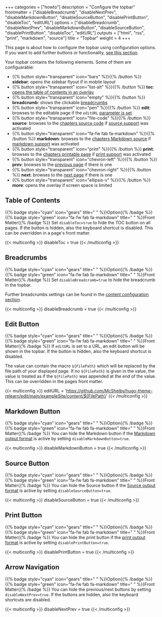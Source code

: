 +++
categories = ["howto"]
description = "Configure the topbar"
frontmatter = ["disableBreadcrumb", "disableNextPrev", "disableMarkdownButton", "disableSourceButton", "disablePrintButton", "disableToc", "editURL"]
options = ["disableBreadcrumb", "disableNextPrev", "disableMarkdownButton", "disableSourceButton", "disablePrintButton", "disableToc", "editURL"]
outputs = ["html", "rss", "print", "markdown", "source"]
title = "Topbar"
weight = 4
+++

This page is about how to configure the topbar using configuration options. If you want to add further buttons or functionality, [see this section](configuration/customization/topbar).

Your topbar contains the following elements. Some of them are configuarable:

- {{% button style="transparent" icon="bars" %}}{{% /button %}} **sidebar**: opens the sidebar flyout if in mobile layout
- {{% button style="transparent" icon="list-alt" %}}{{% /button %}} **toc**: [opens the table of contents in an overlay](#table-of-contents)
- {{% button style="transparent" icon="empty" %}}{{% /button %}} **breadcrumb**: shows the clickable [breadcrumbs](#breadcrumbs)
- {{% button style="transparent" icon="pen" %}}{{% /button %}} **edit**: browses to the editable page if the `editURL` [parameter is set](#edit-button)
- {{% button style="transparent" icon="file-code" %}}{{% /button %}} **source**: browses to the [chapters source code](#source-button) if [source support](configuration/sitemanagement/outputformats#source-support) was activated
- {{% button style="transparent" icon="fa-fw fab fa-markdown" %}}{{% /button %}} **markdown**: browses to the [chapters Markdown source](#markdown-button) if [markdown support](configuration/sitemanagement/outputformats#markdown-support) was activated
- {{% button style="transparent" icon="print" %}}{{% /button %}} **print**: browses to the [chapters printable page](#print-button) if [print support](configuration/sitemanagement/outputformats#print-support) was activated
- {{% button style="transparent" icon="chevron-left" %}}{{% /button %}} **prev**: browses to the [previous page](#arrow-navigation) if there is one
- {{% button style="transparent" icon="chevron-right" %}}{{% /button %}} **next**: browses to the [next page](#arrow-navigation) if there is one
- {{% button style="transparent" icon="ellipsis-v" %}}{{% /button %}} **more**: opens the overlay if screen space is limited

## Table of Contents

{{% badge style="cyan" icon="gears" title=" " %}}Option{{% /badge %}} {{% badge style="green" icon="fa-fw fab fa-markdown" title=" " %}}Front Matter{{% /badge %}} Set `disableToc=true` to hide the TOC button on all pages. If the button is hidden, also the keyboard shortcut is disabled. This can be overridden in a page's front matter.

{{< multiconfig >}}
disableToc = true
{{< /multiconfig >}}

## Breadcrumbs

{{% badge style="cyan" icon="gears" title=" " %}}Option{{% /badge %}} {{% badge style="green" icon="fa-fw fab fa-markdown" title=" " %}}Front Matter{{% /badge %}} Set `disableBreadcrumb=true` to hide the breadcrumb in the topbar.

Further breadcrumbs settings can be found in the [content configuration section](configuration/content/titles).

{{< multiconfig >}}
disableBreadcrumb = true
{{< /multiconfig >}}

## Edit Button

{{% badge style="cyan" icon="gears" title=" " %}}Option{{% /badge %}} {{% badge style="green" icon="fa-fw fab fa-markdown" title=" " %}}Front Matter{{% /badge %}} If `editURL` is set to a URL, an edit button will be shown in the topbar. If the button is hidden, also the keyboard shortcut is disabled.

The value can contain the macro `${FilePath}` which will be replaced by the file path of your displayed page. If no `${FilePath}` is given in the value, the value is treated as if the `${FilePath}` was appended at the end of the value. This can be overridden in the pages front matter.

{{< multiconfig >}}
editURL = 'https://github.com/McShelby/hugo-theme-relearn/edit/main/exampleSite/content/${FilePath}'
{{< /multiconfig >}}

## Markdown Button

{{% badge style="cyan" icon="gears" title=" " %}}Option{{% /badge %}} {{% badge style="green" icon="fa-fw fab fa-markdown" title=" " %}}Front Matter{{% /badge %}} You can hide the Markdown button if the [Markdown output format](configuration/sitemanagement/outputformats/#markdown-support) is active by setting `disableMarkdownButton=true`.

{{< multiconfig >}}
disableMarkdownButton = true
{{< /multiconfig >}}

## Source Button

{{% badge style="cyan" icon="gears" title=" " %}}Option{{% /badge %}} {{% badge style="green" icon="fa-fw fab fa-markdown" title=" " %}}Front Matter{{% /badge %}} You can hide the Source button if the [Source output format](configuration/sitemanagement/outputformats/#source-support) is active by setting `disableSourceButton=true`.

{{< multiconfig >}}
disableSourceButton = true
{{< /multiconfig >}}

## Print Button

{{% badge style="cyan" icon="gears" title=" " %}}Option{{% /badge %}} {{% badge style="green" icon="fa-fw fab fa-markdown" title=" " %}}Front Matter{{% /badge %}} You can hide the print button if the [print output format](configuration/sitemanagement/outputformats/#print-support) is active by setting `disablePrintButton=true`.

{{< multiconfig >}}
disablePrintButton = true
{{< /multiconfig >}}

## Arrow Navigation

{{% badge style="cyan" icon="gears" title=" " %}}Option{{% /badge %}} {{% badge style="green" icon="fa-fw fab fa-markdown" title=" " %}}Front Matter{{% /badge %}} You can hide the previous/next buttons by setting `disableNextPrev=true`. If the buttons are hidden, also the keyboard shortcuts are disabled.

{{< multiconfig >}}
disableNextPrev = true
{{< /multiconfig >}}

